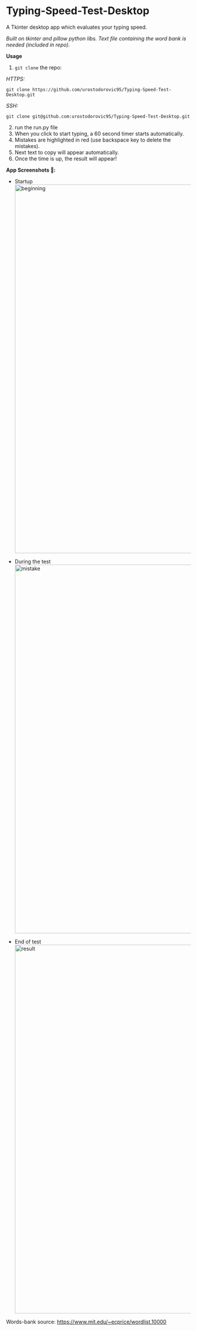 # Typing-Speed-Test-Desktop
A Tkinter desktop app which evaluates your typing speed.

_Built on tkinter and pillow python libs. Text file containing the word bank is needed (included in repo)._

**Usage**
1. ```git clone``` the repo:

  _HTTPS:_
```
git clone https://github.com/urostodorovic95/Typing-Speed-Test-Desktop.git
```
  _SSH:_ 
```
git clone git@github.com:urostodorovic95/Typing-Speed-Test-Desktop.git
```
2. run the run.py file
3. When you click to start typing, a 60 second timer starts automatically.
4. Mistakes are highlighted in red (use backspace key to delete the mistakes).
5. Next text to copy will appear automatically.
6. Once the time is up, the result will appear!

**App Screenshots 📸:**

- Startup
  <img width="1004" alt="beginning" src="https://github.com/urostodorovic95/Typing-Speed-Test-Desktop/assets/150077866/31a7d27b-a925-42fd-b319-8e394d5f6b3e">

- During the test
   <img width="1004" alt="mistake" src="https://github.com/urostodorovic95/Typing-Speed-Test-Desktop/assets/150077866/33733f69-02af-4483-9490-c005a517a0eb">

- End of test
  <img width="1004" alt="result" src="https://github.com/urostodorovic95/Typing-Speed-Test-Desktop/assets/150077866/43e966a9-c523-488e-89b7-6ccc562ef85c">

  

Words-bank source:
https://www.mit.edu/~ecprice/wordlist.10000
